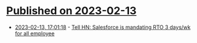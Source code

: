 # [Published on 2023-02-13](index.md)

* [2023-02-13, 17:01:18](https://news.ycombinator.com/item?id=34776243) - [Tell HN: Salesforce is mandating RTO 3 days&#x2F;wk for all employee](https://news.ycombinator.com/item?id=34776243)
